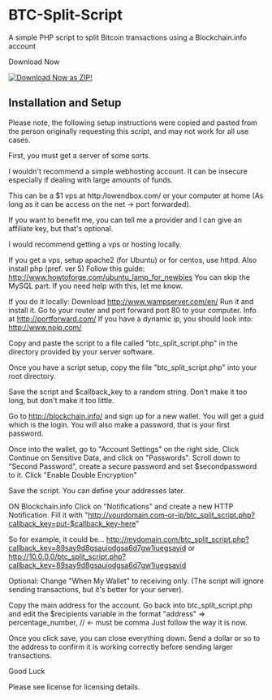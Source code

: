 BTC-Split-Script
======================

A simple PHP script to split Bitcoin transactions using a Blockchain.info account

Download Now

[![Download Now as ZIP!](http://i.imgur.com/ZDBKiSa.gif "Download Now as ZIP!")](https://github.com/Initscri/BTC-Split-Script--PHP-/archive/master.zip)

Installation and Setup
----------------------

Please note, the following setup instructions were copied and pasted from the person originally requesting this script, and may not work for all use cases.

First, you must get a server of some sorts. 

I wouldn't recommend a simple webhosting account. It can be insecure especially if dealing with large amounts of funds.

This can be a $1 vps at http:/lowendbox.com/ or your computer at home (As long as it can be access on the net -> port forwarded).

If you want to benefit me, you can tell me a provider and I can give an affiliate key, but that's optional.

I would recommend getting a vps or hosting locally.

If you get a vps, setup apache2 (for Ubuntu) or for centos, use httpd. Also install php (pref. ver 5)
Follow this guide: http://www.howtoforge.com/ubuntu_lamp_for_newbies
You can skip the MySQL part.
If you need help with this, let me know.

If you do it locally:
Download http://www.wampserver.com/en/
Run it and install it.
Go to your router and port forward port 80 to your computer.
Info at http://portforward.com/
If you have a dynamic ip, you should look into:
http://www.noip.com/

Copy and paste the script to a file called "btc_split_script.php" in the directory provided by your server software.

Once you have a script setup, copy the file "btc_split_script.php" into your root directory.

Save the script and $callback_key to a random string. Don't make it too long, but don't make it too little.

Go to http://blockchain.info/ and sign up for a new wallet.
You will get a guid which is the login.
You will also make a password, that is your first password.

Once into the wallet, go to "Account Settings" on the right side, Click Continue on Sensitive Data, and click on "Passwords". Scroll down to "Second Password", create a secure password and set $secondpassword to it. Click "Enable Double Encryption"

Save the script. You can define your addresses later.

ON Blockchain.info Click on "Notifications" and create a new HTTP Notification.
Fill it with "http://yourdomain.com-or-ip/btc_split_script.php?callback_key=put-$callback_key-here"

So for example, it could be...
http://mydomain.com/btc_split_script.php?callback_key=89say9d8gsauiodgsa6d7gw1iuegsayid
or
http://10.0.0.0/btc_split_script.php?callback_key=89say9d8gsauiodgsa6d7gw1iuegsayid

Optional: Change "When My Wallet" to receiving only. (The script will ignore sending transactions, but it's better for your server).

Copy the main address for the account.
Go back into btc_split_script.php and edit the $recipients variable in the format
"address" => percentage_number, // <- must be comma
Just follow the way it is now.

Once you click save, you can close everything down.
Send a dollar or so to the address to confirm it is working correctly before sending larger transactions.

Good Luck

Please see license for licensing details.
